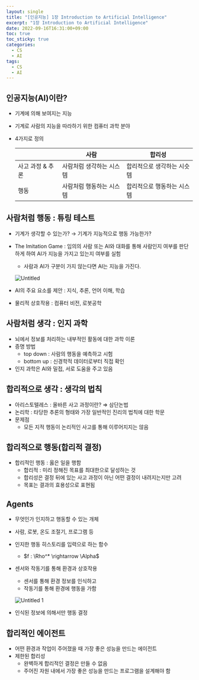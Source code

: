 ```yaml
---
layout: single
title: "[인공지능] 1장 Introduction to Artificial Intelligence"
excerpt: "1장 Introduction to Artificial Intelligence"
date: 2022-09-16T16:31:00+09:00
toc: true
toc_sticky: true
categories:
  - CS 
  - AI
tags:
  - CS
  - AI
---
```


## 인공지능(AI)이란?

- 기계에 의해 보여지는 지능
- 기계로 사람의 지능을 따라하기 위한 컴퓨터 과학 분야
- 4가지로 정의
    
    
    |  | 사람 | 합리성 |
    | --- | --- | --- |
    | 사고 과정 & 추론 | 사람처럼 생각하는 시스템 | 합리적으로 생각하는 시슷템 |
    | 행동 | 사람처럼 행동하는 시스템 | 합리적으로 행동하는 시스템 |

## 사람처럼 행동 : 튜링 테스트

- 기계가 생각할 수 있는가? → 기계가 지능적으로 행동 가능한가?
- The Imitation Game : 임의의 사람 또는 AI와 대화를 통해 사람인지 여부를 판단하게 하여 AI가 지능을 가지고 있는지 여부를 실험
    - 사람과 AI가 구분이 가지 않는다면 AI는 지능을 가진다.
    
    ![Untitled](https://user-images.githubusercontent.com/60471550/190581397-bf3b9581-bd4e-40e4-9514-ea9f4d9920e9.png)
    
- AI의 주요 요소를 제안 : 지식, 추론, 언어 이해, 학습
- 물리적 상호작용 : 컴퓨터 비전, 로봇공학

## 사람처럼 생각 : 인지 과학

- 뇌에서 정보를 처리하는 내부적인 활동에 대한 과학 이론
- 증명 방법
    - top down : 사람의 행동을 예측하고 시험
    - bottom up : 신경학적 데이터로부터 직접 확인
- 인지 과학은 AI와 밀접, 서로 도움을 주고 있음

## 합리적으로 생각 : 생각의 법칙

- 아리스토텔레스 : 올바른 사고 과정이란? ⇒ 삼단논법
- 논리학 : 타당한 추론의 형태와 가장 일반적인 진리의 법칙에 대한 학문
- 문제점
    - 모든 지적 행동이 논리적인 사고를 통해 이루어지지는 않음

## 합리적으로 행동(합리적 결정)

- 합리적인 행동 : 옳은 일을 행함
    - 합리적 : 미리 정해진 목표를 최대한으로 달성하는 것
    - 합리성은 결정 뒤에 있는 사고 과정이 아닌 어떤 결정이 내려지는지만 고려
    - 목표는 결과의 효용성으로 표현됨

## Agents

- 무엇인가 인지하고 행동할 수 있는 개체
- 사람, 로봇, 온도 조절기, 프로그램 등
- 인지한 행동 히스토리를 입력으로 하는 함수
    - $f : \Rho^* \rightarrow \Alpha$
- 센서와 작동기를 통해 환경과 상호작용
    - 센서를 통해 환경 정보를 인식하고
    - 작동기를 통해 환경에 행동을 가함
    
    ![Untitled 1](https://user-images.githubusercontent.com/60471550/190581455-c6660b88-84b9-4e3d-8d70-a6ed5778ba10.png)
    
- 인식된 정보에 의해서만 행동 결정

## 합리적인 에이전트

- 어떤 환경과 작업이 주어졌을 때 가장 좋은 성능을 만드는 에이전트
- 제한된 합리성
    - 완벽하게 합리적인 결정은 만들 수 없음
    - 주어진 자원 내에서 가장 좋은 성능을 만드는 프로그램을 설계해야 함